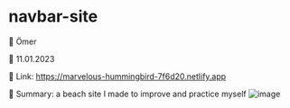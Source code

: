 # navbar-site
🔵 Ömer

🔵 11.01.2023

🔵 Link: https://marvelous-hummingbird-7f6d20.netlify.app

🔵 Summary: a beach site I made to improve and practice myself
![image](https://user-images.githubusercontent.com/122406455/211674023-414e4bc3-7c43-40ce-83ab-640c92b5df56.png)

